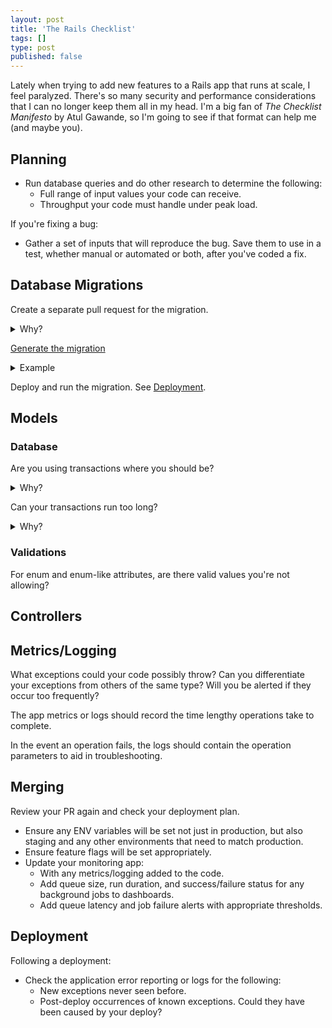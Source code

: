 ```yaml
---
layout: post
title: 'The Rails Checklist'
tags: []
type: post
published: false
---
```


Lately when trying to add new features to a Rails app that runs at scale, I feel paralyzed. There's so many security and performance considerations that I can no longer keep them all in my head. I'm a big fan of _The Checklist Manifesto_ by Atul Gawande, so I'm going to see if that format can help me (and maybe you).


## Planning

- Run database queries and do other research to determine the following:
    - Full range of input values your code can receive.
    - Throughput your code must handle under peak load.

If you're fixing a bug:

- Gather a set of inputs that will reproduce the bug. Save them to use in a test, whether manual or automated or both, after you've coded a fix.


## Database Migrations

Create a separate pull request for the migration.

<details>
<summary>Why?</summary>
Code that depends on database changes that haven't happened yet throws exceptions. And slow migrations on big tables often have to happen separately from deploys.
</details>

[Generate the migration](https://guides.rubyonrails.org/v7.0/active_record_migrations.html#creating-a-standalone-migration)

<details>
<summary>Example</summary>

<code>bin/rails generate migration AddPartNumberToProducts part_number:integer:index</code>

</details>

Deploy and run the migration. See [Deployment](#Deployment).

## Models

### Database

Are you using transactions where you should be?

<details>
<summary>Why?</summary>
Does your code make a series of database updates? Will your app be in an inconsistent state if only some of those updates occur?
</details>

Can your transactions run too long?

<details>
<summary>Why?</summary>
Transactions acquire locks on all the records they're updating, which can result in [deadlocks](https://vimeo.com/12941188) under load.
</details>


### Validations

For enum and enum-like attributes, are there valid values you're not allowing?


## Controllers



## Metrics/Logging

What exceptions could your code possibly throw? Can you differentiate your exceptions from others of the same type? Will you be alerted if they occur too frequently?

The app metrics or logs should record the time lengthy operations take to complete.

In the event an operation fails, the logs should contain the operation parameters to aid in troubleshooting.


## Merging

Review your PR again and check your deployment plan.

- Ensure any ENV variables will be set not just in production, but also staging and any other environments that need to match production.
- Ensure feature flags will be set appropriately.
- Update your monitoring app:
    - With any metrics/logging added to the code.
    - Add queue size, run duration, and success/failure status for any background jobs to dashboards.
    - Add queue latency and job failure alerts with appropriate thresholds.


## Deployment

Following a deployment:

- Check the application error reporting or logs for the following:
    - New exceptions never seen before.
    - Post-deploy occurrences of known exceptions. Could they have been caused by your deploy?
